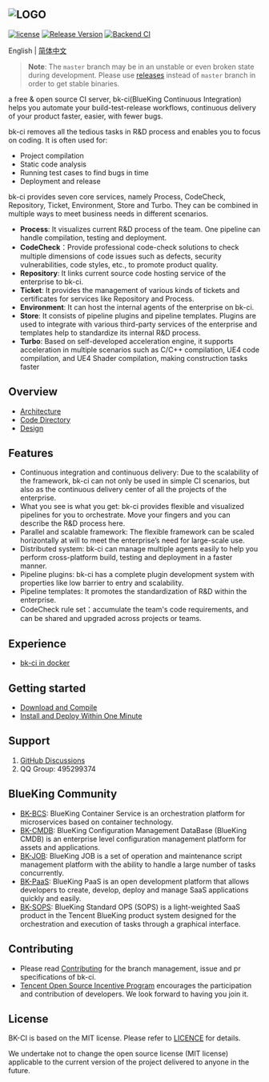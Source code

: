 ![LOGO](docs/resource/img/bkci_cn.png)
---
[![license](https://img.shields.io/badge/license-mit-brightgreen.svg?style=flat)](https://github.com/Tencent/bk-ci/blob/master/LICENSE.txt) [![Release Version](https://img.shields.io/github/v/release/Tencent/bk-ci?include_prereleases)](https://github.com/Tencent/bk-ci/releases) [![Backend CI](https://github.com/Tencent/bk-ci/workflows/Backend%20CI/badge.svg?branch=master)](https://img.shields.io/github/workflow/status/Tencent/bk-ci/Tag%20Realse)

English | [简体中文](README.md)

> **Note**: The `master` branch may be in an unstable or even broken state during development. Please use [releases](https://github.com/tencent/bk-ci/releases) instead of  `master` branch in order to get stable binaries.

a free & open source CI server, bk-ci(BlueKing Continuous Integration) helps you automate your build-test-release workflows, continuous delivery of your product faster, easier, with fewer bugs.

bk-ci removes all the tedious tasks in R&D process and enables you to focus on coding. It is often used for:

- Project compilation
- Static code analysis
- Running test cases to find bugs in time
- Deployment and release

bk-ci provides seven core services, namely Process, CodeCheck, Repository, Ticket, Environment, Store and Turbo. They can be combined in multiple ways to meet business needs in different scenarios.

- **Process**: It visualizes current R&D process of the team. One pipeline can handle compilation, testing and deployment.
- **CodeCheck**：Provide professional code-check solutions to check multiple dimensions of code issues such as defects, security vulnerabilities, code styles, etc., to promote product quality.
- **Repository**: It links current source code hosting service of the enterprise to bk-ci.
- **Ticket**: It provides the management of various kinds of tickets and certificates for services like Repository and Process.
- **Environment**: It can host the internal agents of the enterprise on bk-ci.
- **Store**: It consists of pipeline plugins and pipeline templates. Plugins are used to integrate with various third-party services of the enterprise and templates help to standardize its internal R&D process.
- **Turbo**: Based on self-developed acceleration engine, it supports acceleration in multiple scenarios such as C/C++ compilation, UE4 code compilation, and UE4 Shader compilation, making construction tasks faster


## Overview

- [Architecture](docs/overview/architecture.en.md)
- [Code Directory](docs/overview/code_framework.en.md)
- [Design](docs/overview/design.en.md)

## Features

- Continuous integration and continuous delivery: Due to the scalability of the framework, bk-ci can not only be used in simple CI scenarios, but also as the continuous delivery center of all the projects of the enterprise.
- What you see is what you get: bk-ci provides flexible and visualized pipelines for you to orchestrate. Move your fingers and you can describe the R&D process here.
- Parallel and scalable framework: The flexible framework can be scaled horizontally at will to meet the enterprise’s need for large-scale use.
- Distributed system: bk-ci can manage multiple agents easily to help you perform cross-platform build, testing and deployment in a faster manner.
- Pipeline plugins: bk-ci has a complete plugin development system with properties like low barrier to entry and scalability.
- Pipeline templates: It promotes the standardization of R&D within the enterprise.
- CodeCheck rule set：accumulate the team's code requirements, and can be shared and upgraded across projects or teams.

## Experience

- [bk-ci in docker](https://hub.docker.com/r/blueking/bk-ci)

## Getting started

- [Download and Compile](docs/overview/source_compile.en.md)
- [Install and Deploy Within One Minute](docs/overview/installation.en.md)

## Support
1. [GitHub Discussions](https://github.com/Tencent/bk-ci/discussions)
2. QQ Group: 495299374

## BlueKing Community

- [BK-BCS](https://github.com/Tencent/bk-bcs): BlueKing Container Service is an orchestration platform for microservices based on container technology.
- [BK-CMDB](https://github.com/Tencent/bk-cmdb): BlueKing Configuration Management DataBase (BlueKing CMDB) is an enterprise level configuration management platform for assets and applications.
- [BK-JOB](https://github.com/Tencent/bk-job): BlueKing JOB is a set of operation and maintenance script management platform with the ability to handle a large number of tasks concurrently.
- [BK-PaaS](https://github.com/Tencent/bk-PaaS): BlueKing PaaS is an open development platform that allows developers to create, develop, deploy and manage SaaS applications quickly and easily.
- [BK-SOPS](https://github.com/Tencent/bk-sops): BlueKing Standard OPS (SOPS) is a light-weighted SaaS product in the Tencent BlueKing product system designed for the orchestration and execution of tasks through a graphical interface.
## Contributing

- Please read [Contributing](CONTRIBUTING.en.md) for the branch management, issue and pr specifications of bk-ci.
- [Tencent Open Source Incentive Program](https://opensource.tencent.com/contribution) encourages the participation and contribution of developers. We look forward to having you join it.

## License
BK-CI is based on the MIT license. Please refer to [LICENCE](LICENSE.txt) for details.

We undertake not to change the open source license (MIT license) applicable to the current version of the project delivered to anyone in the future.
